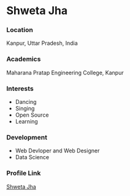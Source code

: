 # Shweta Jha

### Location

Kanpur, Uttar Pradesh, India

### Academics

Maharana Pratap Engineering College, Kanpur

### Interests

- Dancing
- Singing
- Open Source
- Learning

### Development

- Web Devloper and Web Designer
- Data Science

### Profile Link

[Shweta Jha](https://github.com/shwetaj954)
